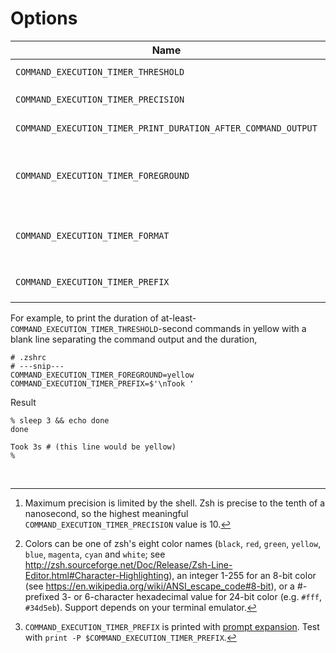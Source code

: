 # Options

Name | Type | Description | Default
---|---|---|---
`COMMAND_EXECUTION_TIMER_THRESHOLD` | Float | `command_execution_timer__print_duration_after_command_output` is silent if the duration is less than this. | `3`
`COMMAND_EXECUTION_TIMER_PRECISION` | Integer[^1] | Round durations under 1 second to this many decimal places in the formatted `$COMMAND_EXECUTION_DURATION`. | `0`
`COMMAND_EXECUTION_TIMER_PRINT_DURATION_AFTER_COMMAND_OUTPUT` | Integer | If non-zero, print commands' durations after their output, if the duration is longer than `COMMAND_EXECUTION_TIMER_THRESHOLD` | `0`
`COMMAND_EXECUTION_TIMER_FOREGROUND` | Color value[^2] | `command_execution_timer__print_duration_after_command_output` text color | none, will use your terminal's foreground color
`COMMAND_EXECUTION_TIMER_FORMAT` | `"d h m s"` or `"H:M:S"` | Format `COMMAND_EXECUTION_DURATION` according to this scheme. Ignored if `COMMAND_EXECUTION_TIMER_PRECISION` is non-zero or `$COMMAND_EXECUTION_TIMER_DURATION_SECONDS` is less than 60 - in those cases, `"d h m s"` is always used. | `"d h m s"`
`COMMAND_EXECUTION_TIMER_PREFIX` | String[^3] | Prepended to `command_execution_timer__print_duration_after_command_output` output | none

For example, to print the duration of at-least-`COMMAND_EXECUTION_TIMER_THRESHOLD`-second commands in yellow with a blank line separating the command output and the duration,

```shell
# .zshrc
# ---snip---
COMMAND_EXECUTION_TIMER_FOREGROUND=yellow
COMMAND_EXECUTION_TIMER_PREFIX=$'\nTook '
```

Result

```shell
% sleep 3 && echo done
done

Took 3s # (this line would be yellow)
%
```

&nbsp;



[^1]: Maximum precision is limited by the shell. Zsh is precise to the tenth of a nanosecond, so the highest meaningful `COMMAND_EXECUTION_TIMER_PRECISION` value is 10.

[^2]: Colors can be one of zsh's eight color names (`black`, `red`, `green`, `yellow`, `blue`, `magenta`, `cyan` and `white`; see http://zsh.sourceforge.net/Doc/Release/Zsh-Line-Editor.html#Character-Highlighting), an integer 1-255 for an 8-bit color (see https://en.wikipedia.org/wiki/ANSI_escape_code#8-bit), or a #-prefixed 3- or 6-character hexadecimal value for 24-bit color (e.g. `#fff`, `#34d5eb`). Support depends on your terminal emulator.

[^3]: `COMMAND_EXECUTION_TIMER_PREFIX` is printed with [prompt expansion](http://zsh.sourceforge.net/Doc/Release/Prompt-Expansion.html). Test with `print -P $COMMAND_EXECUTION_TIMER_PREFIX`.
